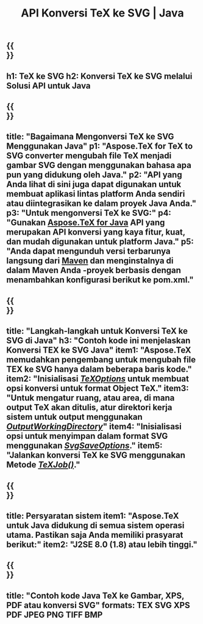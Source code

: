 ﻿---
translation: true
template: /_templates/_conversion-child-java.md
title: API Konversi TeX ke SVG | Java
description: Fungsi konversi TeX ke SVG. Integrasikan pustaka Java lokal ini ke dalam proyek Anda atau gunakan aplikasi lintas platform untuk mengonversi TeX ke SVG.
keywords: tex ke svg api java, integrasi tex2svg
url: /java/conversion/tex-to-svg/
family: tex
platformtag: java
feature: conversion
informat: TEX
outformat: SVG
otherformats: BMP PNG JPEG TIFF PDF XPS
---

{{<section banner>}}
---
h1: TeX ke SVG
h2: Konversi TeX ke SVG melalui Solusi API untuk Java
---

{{<section overview>}}
---
title: "Bagaimana Mengonversi TeX ke SVG Menggunakan Java"
p1: "Aspose.TeX for TeX to SVG converter mengubah file TeX menjadi gambar SVG dengan menggunakan bahasa apa pun yang didukung oleh Java."
p2: "API yang Anda lihat di sini juga dapat digunakan untuk membuat aplikasi lintas platform Anda sendiri atau diintegrasikan ke dalam proyek Java Anda."
p3: "Untuk mengonversi TeX ke SVG:"
p4: "Gunakan [Aspose.TeX for Java](https://products.aspose.com/tex/java) API yang merupakan API konversi yang kaya fitur, kuat, dan mudah digunakan untuk platform Java."
p5: "Anda dapat mengunduh versi terbarunya langsung dari [Maven](https://repository.aspose.com/webapp/#/artifacts/browse/tree/General/repo/com/aspose/aspose-tex) dan menginstalnya di dalam Maven Anda -proyek berbasis dengan menambahkan konfigurasi berikut ke pom.xml."
---

{{<section feature1>}}
---
title: "Langkah-langkah untuk Konversi TeX ke SVG di Java"
h3: "Contoh kode ini menjelaskan Konversi TEX ke SVG Java"
item1: "Aspose.TeX memudahkan pengembang untuk mengubah file TEX ke SVG hanya dalam beberapa baris kode."
item2: "Inisialisasi [*TeXOptions*](https://reference.aspose.com/tex/java/com.aspose.tex/TeXOptions) untuk membuat opsi konversi untuk format Object TeX."
item3: "Untuk mengatur ruang, atau area, di mana output TeX akan ditulis, atur direktori kerja sistem untuk output menggunakan [*OutputWorkingDirectory*](https://reference.aspose.com/tex/java/com.aspose.tex/TeXOptions#getOutputWorkingDirectory--)"
item4: "Inisialisasi opsi untuk menyimpan dalam format SVG menggunakan [*SvgSaveOptions*](https://reference.aspose.com/tex/java/com.aspose.tex.rendering/SvgSaveOptions)."
item5: "Jalankan konversi TeX ke SVG menggunakan Metode [*TeXJob()*](https://reference.aspose.com/tex/java/com.aspose.tex/TeXJob)."
---

{{<section feature2>}}
---
title: Persyaratan sistem
item1: "Aspose.TeX untuk Java didukung di semua sistem operasi utama. Pastikan saja Anda memiliki prasyarat berikut:"
item2: "J2SE 8.0 (1.8) atau lebih tinggi."
---

{{<section widget>}}
---
title: "Contoh kode Java TeX ke Gambar, XPS, PDF atau konversi SVG"
formats: TEX SVG XPS PDF JPEG PNG TIFF BMP
---